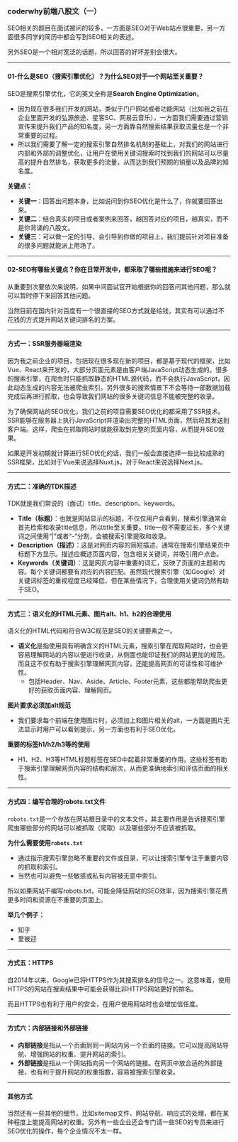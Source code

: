 

### coderwhy前端八股文（一）

SEO相关的题目在面试被问的较多，一方面是SEO对于Web站点很重要，另一方面很多同学的简历中都会写到SEO相关的表述。

另外SEO是一个相对宽泛的话题，所以回答的好坏差别会很大。

---

#### 01-什么是SEO（搜索引擎优化）？为什么SEO对于一个网站至关重要？

SEO是搜索引擎优化，它的英文全称是**Search Engine Optimization**。

- 因为现在很多我们开发的网站，类似于门户网站或者功能网站（比如我之前在企业里面开发的弘源旅途、星客SC、网易云音乐），一方面我们需要通过营销宣传来提升我们产品的知名度，另一方面靠自然搜索结果获取流量也是一个非常重要的过程。
- 所以我们需要了解一定的搜索引擎自然排名机制的基础上，对我们的网站进行内部和外部的调整优化，让用户在使用关键词搜索时找到我们的网站可以尽量高的提升自然排名，获取更多的流量，从而达到我们预期的销量以及品牌的知名度。

**关键点：**
- **关键一**：回答出问题本身，比如说问到你SEO优化是什么了，你就要回答出来。
- **关键二**：结合真实的项目或者案例来回答，越回答对应的项目，越真实，而不是你背诵的八股文。
- **关键三**：可以做一定的引导，会引导到你做的项目上，我们提前针对项目准备的很多问题就能派上用场了。

---

#### 02-SEO有哪些关键点？你在日常开发中，都采取了哪些措施来进行SEO呢？

从重要到次要依次来说明，如果中间面试官开始根据你的回答问其他问题，那么就可以暂时停下来回答其他问题。

当然目前在国内针对百度有一个很直接的SEO方式就是给钱，其实有可以通过不花钱的方式提升网站关键词排名的方案。

---

#### 方式一：SSR服务器端渲染

因为我之前企业的项目，包括现在很多现在新的项目，都是基于现代的框架，比如Vue、React来开发的，大部分页面元素是由客户端JavaScript动态生成的。很多的搜索引擎，在爬虫时只能抓取静态的HTML源代码，而不会执行JavaScript，因此动态生成的内容无法被爬虫索引。另外很多的搜索情景下不会等待一部数据加载完成后再进行抓取，也会导致我们网站的很多关键词信息不能被完整的收录。

为了确保网站的SEO优化，我们之前的项目需要SEO优化的都采用了SSR技术。SSR能够在服务器上执行JavaScript并渲染出完整的HTML页面，然后将其发送到客户端。这样，爬虫在抓取网站时就能获取到完整的页面内容，从而提升SEO效果。

如果是开发初期就计算进行SEO优化的话，我们一般会直接选择一些比较成熟的SSR框架，比如对于Vue来说选择Nuxt.js，对于React来说选择Next.js。

---

#### 方式二：准确的TDK描述

TDK就是我们常说的（面试）title、description、keywords。

- **Title（标题）**：也就是网站显示的标题，不仅仅用户会看到，搜索引擎通常会首先检索和收录title信息，所以title至关重要。title一般不需要过长，多个关键词之间使用“|”或者“-”分割，会被搜索引擎提取和收录。
- **Description（描述）**：这是对网页内容的简短描述，通常在搜索引擎结果页中标题下方显示。描述应概述页面内容，包含相关关键词，并吸引用户点击。
- **Keywords（关键词）**：这是网页内容中重要的词汇，反映了页面的主题和内容。每个关键词都要有对应的内容匹配。虽然现代搜索引擎（如Google）对关键词标签的重视程度已经降低，但在某些情况下，合理使用关键词仍然有助于SEO。

---

#### 方式三：语义化的HTML元素、图片alt、h1、h2的合理使用

语义化的HTML代码和符合W3C规范是SEO的关键要素之一。

- **语义化**是指使用具有明确含义的HTML元素，搜索引擎在爬取网站时，也会更容易理解网站的内容以便进行收录，从侧面也能印证我们的网站更加的规范。而且这不仅有助于搜索引擎理解网页内容，还能提高网页的可读性和可维护性。
  - 包括Header、Nav、Aside、Article、Footer元素，这些都能帮助爬虫更好的获取页面内容、理解网页。

**图片要求必须加alt规范**
- 我们要求每个前端在使用图片时，必须加上和图片相关的alt，一方面是图片无法显示时用户可以看到提示，另一方面也有利于SEO优化。

**重要的标签h1/h2/h3等的使用**
- H1、H2、H3等HTML标题标签在SEO中起着非常重要的作用。这些标签有助于搜索引擎理解网页内容的结构和层次，从而更准确地索引和评估页面的相关性。

---

#### 方式四：编写合理的robots.txt文件

`robots.txt`是一个存放在网站根目录中的文本文件，其主要作用是告诉搜索引擎爬虫哪些部分的网站可以被抓取（爬取）以及哪些部分不应该被抓取。

**为什么需要使用`robots.txt`**
- 通过指示搜索引擎忽略不重要的文件或目录，可以让搜索引擎专注于重要内容的抓取和索引。
- 当然也可以避免一些敏感或私有内容被无意中索引。

所以如果网站不编写robots.txt，可能会降低网站的SEO效率，因为搜索引擎花费更多时间和资源在不重要的页面上。

**举几个例子：**
- 知乎
- 爱彼迎

---

#### 方式五：HTTPS

自2014年以来，Google已将HTTPS作为其搜索排名的信号之一。这意味着，使用HTTPS的网站在搜索结果中可能会获得比非HTTPS网站更好的排名。

而且HTTPS也有利于用户的安全，在用户使用网站时也会增加信任度。

---

#### 方式六：内部链接和外部链接

- **内部链接**是指从一个页面到同一网站内另一个页面的链接。它可以提高网站导航、增强网站的权重、提升网站的索引。
- **外部链接**是指从一个网站指向另一个网站的链接。在网页中放合适的外部链接，也有利于提升网站的权重指数，容易被搜索引擎收录。

---

#### 其他方式

当然还有一些其他的细节，比如sitemap文件、网站导航、响应式的处理，都在某种程度上能提高网站的权重。另外有一些企业还会专门请一些SEO的专员来进行SEO优化的操作，每个企业情况不太一样。


